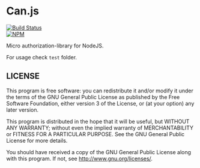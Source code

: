 
# Can.js

[![Build Status](https://travis-ci.org/plasticpanda/can.js.svg?branch=master)](https://travis-ci.org/plasticpanda/can.js)  
[![NPM](https://nodei.co/npm/can.js.png)](https://nodei.co/npm/can.js/)


Micro authorization-library for NodeJS.

For usage check ```test``` folder.


## LICENSE

This program is free software: you can redistribute it and/or modify
it under the terms of the GNU General Public License as published by
the Free Software Foundation, either version 3 of the License, or
(at your option) any later version.

This program is distributed in the hope that it will be useful,
but WITHOUT ANY WARRANTY; without even the implied warranty of
MERCHANTABILITY or FITNESS FOR A PARTICULAR PURPOSE.  See the
GNU General Public License for more details.

You should have received a copy of the GNU General Public License
along with this program.  If not, see <http://www.gnu.org/licenses/>.

